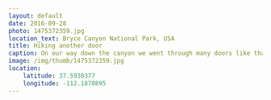 ```yaml
---
layout: default
date: 2016-09-28
photo: 1475372359.jpg
location_text: Bryce Canyon National Park, USA
title: Hiking another door
caption: On our way down the canyon we went through many doors like that one. We also encountered many animals such as chipmunks, noisy crickets and various birds.
image: /img/thumb/1475372359.jpg
location:
    latitude: 37.5930377
    longitude: -112.1870895
---
```

